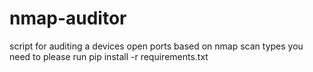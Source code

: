 # nmap-auditor
script for auditing a devices open ports based on nmap scan types
you need to 
please run pip install -r requirements.txt
